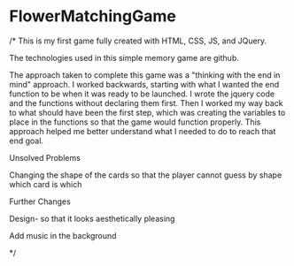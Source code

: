 # FlowerMatchingGame

/*
This is my first game fully created with HTML, CSS, JS, and JQuery.

The technologies used in this simple memory game are github.

The approach taken to complete this game was a "thinking with the end in mind" approach. I worked backwards, starting with what I wanted the end function to be when it was ready to be launched. I wrote the jquery code and the functions without declaring them first. Then I worked my way back to what should have been the first step, which was creating the variables to place in the functions so that the game would function properly. This approach helped me better understand what I needed to do to reach that end goal.

Unsolved Problems

Changing the shape of the cards so that the player cannot guess by shape which card is which

Further Changes

Design- so that it looks aesthetically pleasing

Add music in the background

*/
